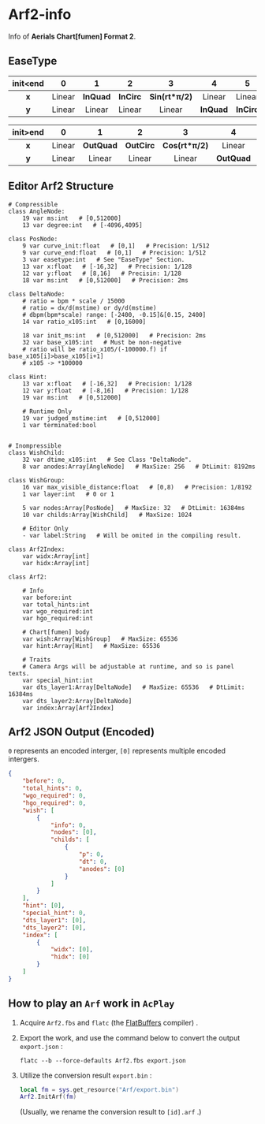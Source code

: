 # Arf2-info

Info of **Aerials Chart[fumen] Format 2**.

## EaseType

| init<end | 0      | 1          | 2          | 3               | 4          | 5          | 6               | 7          |
|:--------:|:------:|:----------:|:----------:|:---------------:|:----------:|:----------:|:---------------:|:----------:|
| **x**    | Linear | **InQuad** | **InCirc** | **Sin(rt*π/2)** | Linear     | Linear     | Linear          | **InQuad** |
| **y**    | Linear | Linear     | Linear     | Linear          | **InQuad** | **InCirc** | **Sin(rt*π/2)** | **InQuad** |

| init>end | 0      | 1           | 2           | 3               | 4           | 5           | 6               | 7           |
|:--------:|:------:|:-----------:|:-----------:|:---------------:|:-----------:|:-----------:|:---------------:|:-----------:|
| **x**    | Linear | **OutQuad** | **OutCirc** | **Cos(rt*π/2)** | Linear      | Linear      | Linear          | **OutQuad** |
| **y**    | Linear | Linear      | Linear      | Linear          | **OutQuad** | **OutCirc** | **Cos(rt*π/2)** | **OutQuad** |

## Editor Arf2 Structure

```gdscript
# Compressible
class AngleNode:
    19 var ms:int   # [0,512000]
    13 var degree:int   # [-4096,4095]

class PosNode:
    9 var curve_init:float   # [0,1]   # Precision: 1/512
    9 var curve_end:float   # [0,1]   # Precision: 1/512
    3 var easetype:int   # See "EaseType" Section.
    13 var x:float   # [-16,32]   # Precision: 1/128
    12 var y:float   # [8,16]   # Precisin: 1/128
    18 var ms:int   # [0,512000]   # Precision: 2ms

class DeltaNode:
    # ratio = bpm * scale / 15000
    # ratio = dx/d(mstime) or dy/d(mstime)
    # dbpm(bpm*scale) range: [-2400, -0.15]&[0.15, 2400]
    14 var ratio_x105:int   # [0,16000]

    18 var init_ms:int   # [0,512000]   # Precision: 2ms
    32 var base_x105:int   # Must be non-negative
    # ratio will be ratio_x105/(-100000.f) if base_x105[i]>base_x105[i+1]
    # x105 -> *100000

class Hint:
    13 var x:float   # [-16,32]   # Precision: 1/128
    12 var y:float   # [-8,16]   # Precision: 1/128
    19 var ms:int   # [0,512000]

    # Runtime Only
    19 var judged_mstime:int   # [0,512000]
    1 var terminated:bool


# Inompressible
class WishChild:
    32 var dtime_x105:int   # See Class "DeltaNode".
    8 var anodes:Array[AngleNode]   # MaxSize: 256   # DtLimit: 8192ms

class WishGroup:
    16 var max_visible_distance:float   # [0,8)   # Precision: 1/8192
    1 var layer:int   # 0 or 1

    5 var nodes:Array[PosNode]   # MaxSize: 32   # DtLimit: 16384ms
    10 var childs:Array[WishChild]   # MaxSize: 1024

    # Editor Only
    - var label:String   # Will be omited in the compiling result.

class Arf2Index:
    var widx:Array[int]
    var hidx:Array[int]

class Arf2:

    # Info
    var before:int
    var total_hints:int
    var wgo_required:int
    var hgo_required:int

    # Chart[fumen] body
    var wish:Array[WishGroup]   # MaxSize: 65536
    var hint:Array[Hint]   # MaxSize: 65536

    # Traits
    # Camera Args will be adjustable at runtime, and so is panel texts.
    var special_hint:int
    var dts_layer1:Array[DeltaNode]   # MaxSize: 65536   # DtLimit: 16384ms
    var dts_layer2:Array[DeltaNode]
    var index:Array[Arf2Index]
```

## Arf2 JSON Output  (Encoded)

`0` represents an encoded interger, `[0]` represents multiple encoded intergers.

```json
{
    "before": 0,
    "total_hints": 0,
    "wgo_required": 0,
    "hgo_required": 0,
    "wish": [
        {
            "info": 0,
            "nodes": [0],
            "childs": [
                {
                    "p": 0,
                    "dt": 0,
                    "anodes": [0]
                }
            ]
        }
    ],
    "hint": [0],
    "special_hint": 0,
    "dts_layer1": [0],
    "dts_layer2": [0],
    "index": [
        {
            "widx": [0],
            "hidx": [0]
        }
    ]
}
```

## How to play an `Arf` work in `AcPlay`

1. Acquire `Arf2.fbs` and `flatc` (the [FlatBuffers](https://github.com/google/flatbuffers/releases) compiler) .

2. Export the work, and use the command below to convert the output `export.json` :
   
   `flatc --b --force-defaults Arf2.fbs export.json`

3. Utilize the conversion result `export.bin` :
   
   ```lua
   local fm = sys.get_resource("Arf/export.bin")
   Arf2.InitArf(fm)
   ```

   (Usually, we rename the conversion result to `[id].arf` .)
